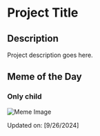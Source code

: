 # Project Title

## Description

Project description goes here.

## Meme of the Day

### Only child
![Meme Image](https://i.redd.it/dz1bb1qin1rd1.png)

Updated on: [9/26/2024]